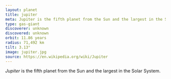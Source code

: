 ```yaml
---
layout: planet
title: jupiter
meta: Jupiter is the fifth planet from the Sun and the largest in the Solar System. 
type: gas-giant
discoverer: unknown
discovered: unknown
orbit: 11.86 years
radius: 71,492 km
tilt: 3.13°
image: jupiter.jpg
source: https://en.wikipedia.org/wiki/Jupiter
---
```


*Jupiter* is the fifth planet from the Sun and the largest in the Solar System. 